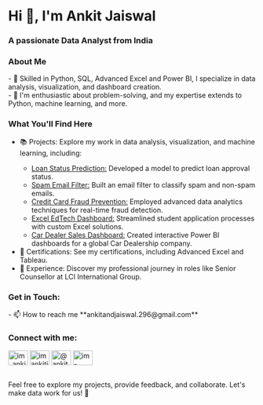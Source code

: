 <h1 align="Left">Hi 👋, I'm Ankit Jaiswal</h1>
<h3 align="Left">A passionate Data Analyst from India</h3>


<h3>About Me</h3>
  - 💬 Skilled in Python, SQL, Advanced Excel and Power BI, I specialize in data analysis, visualization, and dashboard creation.<br>
  - 🧐 I'm enthusiastic about problem-solving, and my expertise extends to Python, machine learning, and more.
  
<h3>What You'll Find Here</h3>
<ul>
  <li>📚 Projects: Explore my work in data analysis, visualization, and machine learning, including:</li>
              <ul>
              <li><a href="#" target="blank">Loan Status Prediction:</a> Developed a model to predict loan approval status.</li>
              <li><a href="#" target="blank">Spam Email Filter:</a> Built an email filter to classify spam and non-spam emails.</li>
             <li><a href="#" target="blank">Credit Card Fraud Prevention:</a> Employed advanced data analytics techniques for real-time fraud detection.</li>
              <li><a href="#" target="blank">Excel EdTech Dashboard:</a> Streamlined student application processes with custom Excel solutions.</li>
              <li><a href="https://app.powerbi.com/view?r=eyJrIjoiZjI4MjA1OTAtM2U1MS00OGYzLWIzZWQtNDYwMjI1OTU4ZmE3IiwidCI6ImM2ZTU0OWIzLTVmNDUtNDAzMi1hYWU5LWQ0MjQ0ZGM1YjJjNCJ9" target="blank">Car Dealer Sales Dashboard:</a> Created interactive Power BI dashboards for a global Car Dealership company.</li>
              </ul>
<li>📜 Certifications: See my certifications, including Advanced Excel and Tableau.</li>
<li>💼 Experience: Discover my professional journey in roles like Senior Counsellor at LCI International Group.</li>
</ul>

<h3>Get in Touch: </h3>
- 📫 How to reach me **ankitandjaiswal.296@gmail.com**

<h3 align="left">Connect with me:</h3>
<p align="left">
<a href="https://twitter.com/im_ankit29" target="blank"><img align="center" src="https://raw.githubusercontent.com/rahuldkjain/github-profile-readme-generator/master/src/images/icons/Social/twitter.svg" alt="im_ankit29" height="30" width="40" /></a>
<a href="https://linkedin.com/in/imankitjaiswal" target="blank"><img align="center" src="https://raw.githubusercontent.com/rahuldkjain/github-profile-readme-generator/master/src/images/icons/Social/linked-in-alt.svg" alt="imankitjaiswal" height="30" width="40" /></a>
<a href="https://www.youtube.com/c/@ankit_jaiswal2911" target="blank"><img align="center" src="https://raw.githubusercontent.com/rahuldkjain/github-profile-readme-generator/master/src/images/icons/Social/youtube.svg" alt="@ankit_jaiswal2911" height="30" width="40" /></a>
<a href="https://www.leetcode.com/im-ankitjaiswal" target="blank"><img align="center" src="https://raw.githubusercontent.com/rahuldkjain/github-profile-readme-generator/master/src/images/icons/Social/leet-code.svg" alt="im-ankitjaiswal" height="30" width="40" /></a>
</p>
<br>
Feel free to explore my projects, provide feedback, and collaborate. Let's make data work for us! 🚀




